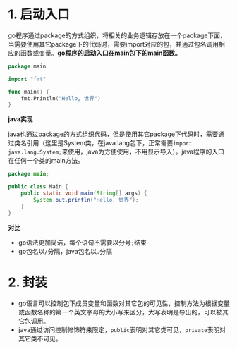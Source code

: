 # 1. 启动入口

go程序通过package的方式组织，将相关的业务逻辑存放在一个package下面，当需要使用其它package下的代码时，需要import对应的包，并通过包名调用相应的函数或变量。**go程序的启动入口在main包下的main函数。**

```go
package main

import "fmt"

func main() {
    fmt.Println("Hello, 世界")
}
```

**java实现**

java也通过package的方式组织代码，但是使用其它package下代码时，需要通过类名引用（这里是System类，在java.lang包下，正常需要`import java.lang.System;`来使用，java为方便使用，不用显示导入）。java程序的入口在任何一个类的main方法。

```java
package main;

public class Main {
    public static void main(String[] args) {
        System.out.println("Hello, 世界");
    }
}
```


**对比**

- go语法更加简洁，每个语句不需要以分号`;`结束
- go包名以`/`分隔，java包名以`.`分隔


# 2. 封装

- go语言可以控制包下成员变量和函数对其它包的可见性，控制方法为根据变量或函数名称的第一个英文字母的大小写来区分，大写表明是导出的，可以被其它包调用。
- java通过访问控制修饰符来限定，`public`表明对其它类可见，`private`表明对其它类不可见。
